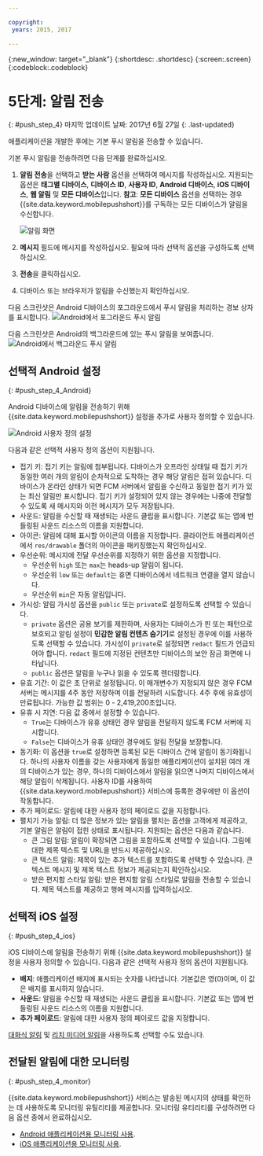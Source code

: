 ```yaml
---

copyright:
 years: 2015, 2017

---
```


{:new_window: target="_blank"}
{:shortdesc: .shortdesc}
{:screen:.screen}
{:codeblock:.codeblock}

# 5단계: 알림 전송
{: #push_step_4}
마지막 업데이트 날짜: 2017년 6월 27일
{: .last-updated}


애플리케이션을 개발한 후에는 기본 푸시 알림을 전송할 수 있습니다.

기본 푸시 알림을 전송하려면 다음 단계를 완료하십시오.

1. **알림 전송**을 선택하고 **받는 사람** 옵션을 선택하여 메시지를 작성하십시오. 지원되는 옵션은 **태그별 디바이스**, **디바이스 ID**, **사용자 ID**, **Android 디바이스**, **iOS 디바이스**, **웹 알림** 및 **모든 디바이스**입니다.
**참고**: **모든 디바이스** 옵션을 선택하는 경우 {{site.data.keyword.mobilepushshort}}를 구독하는 모든 디바이스가 알림을 수신합니다.
	
	![알림 화면](images/tag_notification.jpg)

2. **메시지** 필드에 메시지를 작성하십시오. 필요에 따라 선택적 옵션을 구성하도록 선택하십시오.
3. **전송**을 클릭하십시오.
3. 디바이스 또는 브라우저가 알림을 수신했는지 확인하십시오.

다음 스크린샷은 Android 디바이스의 포그라운드에서 푸시
알림을 처리하는 경보 상자를 표시합니다.
	![Android에서 포그라운드 푸시 알림](images/Android_Screenshot.jpg)

다음 스크린샷은 Android의 백그라운드에 있는 푸시 알림을 보여줍니다.
	![Android에서 백그라운드 푸시 알림](images/background.jpg)

## 선택적 Android 설정 
{: #push_step_4_Android}

Android 디바이스에 알림을 전송하기 위해 {{site.data.keyword.mobilepushshort}} 설정을 추가로 사용자 정의할 수 있습니다. 

![Android 사용자 정의 설정](images/android_custom_settings.jpg)

다음과 같은 선택적 사용자 정의 옵션이 지원됩니다.

- 접기 키: 접기 키는 알림에 첨부됩니다. 디바이스가 오프라인 상태일 때 접기 키가 동일한 여러 개의 알림이 순차적으로 도착하는 경우 해당 알림은 접혀 있습니다. 디바이스가 온라인 상태가 되면 FCM 서버에서 알림을 수신하고 동일한 접기 키가 있는 최신 알림만 표시합니다. 접기 키가 설정되어 있지 않는 경우에는 나중에 전달할 수 있도록 새 메시지와 이전 메시지가 모두 저장됩니다.
- 사운드: 알림을 수신할 때 재생되는 사운드 클립을 표시합니다. 기본값 또는 앱에 번들링된 사운드 리소스의 이름을 지원합니다.
- 아이콘: 알림에 대해 표시할 아이콘의 이름을 지정합니다. 클라이언트 애플리케이션에서 `res/drawable` 폴더의 아이콘을 패키징했는지 확인하십시오.
- 우선순위: 메시지에 전달 우선순위를 지정하기 위한 옵션을 지정합니다. 
	- 우선순위 `high` 또는 `max`는 heads-up 알림이 됩니다.
	- 우선순위 `low` 또는 `default`는 휴면 디바이스에서 네트워크 연결을 열지 않습니다. 
	- 우선순위 `min`은 자동 알림입니다. 
- 가시성: 알림 가시성 옵션을 `public` 또는 `private`로 설정하도록 선택할 수 있습니다. 
	- `private` 옵션은 공용 보기를 제한하며, 사용자는 디바이스가 핀 또는 패턴으로 보호되고 알림 설정이 **민감한 알림 컨텐츠 숨기기**로 설정된 경우에 이를 사용하도록 선택할 수 있습니다. 가시성이 `private`로 설정되면 `redact` 필드가 언급되어야 합니다. `redact` 필드에 지정된 컨텐츠만 디바이스의 보안 잠금 화면에 나타납니다. 
	- `public` 옵션은 알림을 누구나 읽을 수 있도록 렌더링합니다.
- 유효 기간: 이 값은 초 단위로 설정됩니다. 이 매개변수가 지정되지 않은 경우 FCM 서버는 메시지를 4주 동안 저장하며 이를 전달하려 시도합니다. 4주 후에 유효성이 만료됩니다. 가능한 값 범위는 0 - 2,419,200초입니다.
- 유휴 시 지연: 다음 값 중에서 설정할 수 있습니다.
	- `True`는 디바이스가 유휴 상태인 경우 알림을 전달하지 않도록 FCM 서버에 지시합니다.  
	- `False`는 디바이스가 유휴 상태인 경우에도 알림 전달을 보장합니다.
- 동기화: 이 옵션을 `true`로 설정하면 등록된 모든 디바이스 간에 알림이 동기화됩니다. 하나의 사용자 이름을 갖는 사용자에게 동일한 애플리케이션이 설치된 여러 개의 디바이스가 있는 경우, 하나의 디바이스에서 알림을 읽으면 나머지 디바이스에서 해당 알림이 삭제됩니다. 사용자 ID를 사용하여 {{site.data.keyword.mobilepushshort}} 서비스에 등록한 경우에만 이 옵션이 작동합니다.
- 추가 페이로드: 알림에 대한 사용자 정의 페이로드 값을 지정합니다.
- 펼치기 가능 알림: 더 많은 정보가 있는 알림을 펼치는 옵션을 고객에게 제공하고, 기본 알림은 알림이 접힌 상태로 표시됩니다. 지원되는 옵션은 다음과 같습니다.
	- 큰 그림 알림: 알림이 확장되면 그림을 포함하도록 선택할 수 있습니다. 그림에 대한 제목 텍스트 및 URL을 반드시 제공하십시오.
	- 큰 텍스트 알림: 제목이 있는 추가 텍스트를 포함하도록 선택할 수 있습니다. 큰 텍스트 메시지 및 제목 텍스트 정보가 제공되는지 확인하십시오.
	- 받은 편지함 스타일 알림: 받은 편지함 알림 스타일로 알림을 전송할 수 있습니다. 제목 텍스트를 제공하고 행에 메시지를 입력하십시오.	 

## 선택적 iOS 설정 
{: #push_step_4_ios}

iOS 디바이스에 알림을 전송하기 위해 {{site.data.keyword.mobilepushshort}} 설정을 사용자 정의할 수 있습니다. 다음과 같은 선택적 사용자 정의 옵션이 지원됩니다.

- **배지**: 애플리케이션 배지에 표시되는 숫자를 나타냅니다. 기본값은 영(0)이며, 이 값은 배지를 표시하지 않습니다. 
- **사운드**: 알림을 수신할 때 재생되는 사운드 클립을 표시합니다. 기본값 또는 앱에 번들링된 사운드 리소스의 이름을 지원합니다.
- **추가 페이로드**: 알림에 대한 사용자 정의 페이로드 값을 지정합니다.

[대화식 알림](https://github.com/ibm-bluemix-mobile-services/bms-clientsdk-swift-push/tree/Doc#interactive-notifications) 및 [리치 미디어 알림](https://github.com/ibm-bluemix-mobile-services/bms-clientsdk-swift-push/tree/Doc#enabling-rich-media-notifications)을 사용하도록 선택할 수도 있습니다.

## 전달된 알림에 대한 모니터링 
{: #push_step_4_monitor}

{{site.data.keyword.mobilepushshort}} 서비스는 발송된 메시지의 상태를 확인하는 데 사용하도록 모니터링 유틸리티를 제공합니다. 모니터링 유티리티를 구성하려면 다음 옵션 중에서 완료하십시오.

- [Android 애플리케이션용 모니터링 사용](https://github.com/ibm-bluemix-mobile-services/bms-clientsdk-android-push/tree/Doc#monitoring).
- [iOS 애플리케이션용 모니터링 사용](https://github.com/ibm-bluemix-mobile-services/bms-clientsdk-swift-push/tree/Doc#enable-monitoring).
